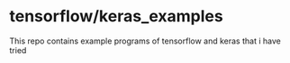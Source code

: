 # tensorflow/keras_examples
This repo contains example programs of tensorflow and keras that i have tried
